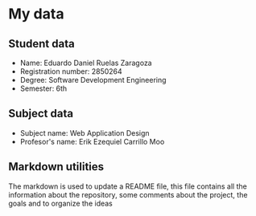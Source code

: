 # My data

## Student data
- Name: Eduardo Daniel Ruelas Zaragoza
- Registration number: 2850264
- Degree: Software Development Engineering
- Semester: 6th

## Subject data
- Subject name: Web Application Design
- Profesor's name: Erik Ezequiel Carrillo Moo

## Markdown utilities
The markdown is used to update a README file, this file contains all the information about the repository, some comments about the project, the goals and to organize the ideas